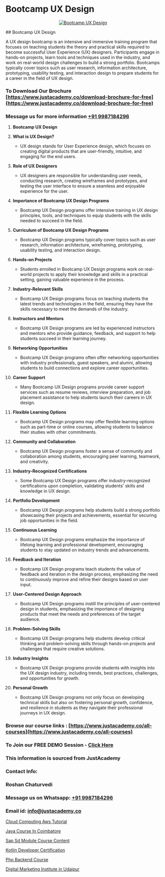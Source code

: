 # Bootcamp UX Design

<p align="center">
  <a href="https://justacademy.co/all-courses">
    <img src="https://i.ibb.co/P5KtSQ2/ui-ux.png" alt="Bootcamp UX Design">
  </a>
</p>
## Bootcamp UX Design

A UX design bootcamp is an intensive and immersive training program that focuses on teaching students the theory and practical skills required to become successful User Experience (UX) designers. Participants engage in hands-on projects, learn tools and techniques used in the industry, and work on real-world design challenges to build a strong portfolio. Bootcamps typically cover topics such as user research, information architecture, prototyping, usability testing, and interaction design to prepare students for a career in the field of UX design.
### To Download Our Brochure [https://www.justacademy.co/download-brochure-for-free](https://www.justacademy.co/download-brochure-for-free)
### Message us for more information [+91 9987184296](https://api.whatsapp.com/send?phone=919987184296)
1) **Bootcamp UX Design**

2) **What is UX Design?**
   - UX design stands for User Experience design, which focuses on creating digital products that are user-friendly, intuitive, and engaging for the end users.

3) **Role of UX Designers**
   - UX designers are responsible for understanding user needs, conducting research, creating wireframes and prototypes, and testing the user interface to ensure a seamless and enjoyable experience for the user.

4) **Importance of Bootcamp UX Design Programs**
   - Bootcamp UX Design programs offer intensive training in UX design principles, tools, and techniques to equip students with the skills needed to succeed in the field.

5) **Curriculum of Bootcamp UX Design Programs**
   - Bootcamp UX Design programs typically cover topics such as user research, information architecture, wireframing, prototyping, usability testing, and interaction design.

6) **Hands-on Projects**
   - Students enrolled in Bootcamp UX Design programs work on real-world projects to apply their knowledge and skills in a practical setting, gaining valuable experience in the process.

7) **Industry-Relevant Skills**
   - Bootcamp UX Design programs focus on teaching students the latest trends and technologies in the field, ensuring they have the skills necessary to meet the demands of the industry.

8) **Instructors and Mentors**
   - Bootcamp UX Design programs are led by experienced instructors and mentors who provide guidance, feedback, and support to help students succeed in their learning journey.

9) **Networking Opportunities**
   - Bootcamp UX Design programs often offer networking opportunities with industry professionals, guest speakers, and alumni, allowing students to build connections and explore career opportunities.

10) **Career Support**
    - Many Bootcamp UX Design programs provide career support services such as resume reviews, interview preparation, and job placement assistance to help students launch their careers in UX design.

11) **Flexible Learning Options**
    - Bootcamp UX Design programs may offer flexible learning options such as part-time or online courses, allowing students to balance their studies with other commitments.

12) **Community and Collaboration**
    - Bootcamp UX Design programs foster a sense of community and collaboration among students, encouraging peer learning, teamwork, and creativity.

13) **Industry-Recognized Certifications**
    - Some Bootcamp UX Design programs offer industry-recognized certifications upon completion, validating students' skills and knowledge in UX design.

14) **Portfolio Development**
    - Bootcamp UX Design programs help students build a strong portfolio showcasing their projects and achievements, essential for securing job opportunities in the field.

15) **Continuous Learning**
    - Bootcamp UX Design programs emphasize the importance of lifelong learning and professional development, encouraging students to stay updated on industry trends and advancements.

16) **Feedback and Iteration**
    - Bootcamp UX Design programs teach students the value of feedback and iteration in the design process, emphasizing the need to continuously improve and refine their designs based on user input.

17) **User-Centered Design Approach**
    - Bootcamp UX Design programs instill the principles of user-centered design in students, emphasizing the importance of designing products that meet the needs and preferences of the target audience.

18) **Problem-Solving Skills**
    - Bootcamp UX Design programs help students develop critical thinking and problem-solving skills through hands-on projects and challenges that require creative solutions.

19) **Industry Insights**
    - Bootcamp UX Design programs provide students with insights into the UX design industry, including trends, best practices, challenges, and opportunities for growth.

20) **Personal Growth**
    - Bootcamp UX Design programs not only focus on developing technical skills but also on fostering personal growth, confidence, and resilience in students as they navigate their professional journeys in UX design.

### Browse our course links : [https://www.justacademy.co/all-courses](https://www.justacademy.co/all-courses) 
### To Join our FREE DEMO Session - [Click Here](https://www.justacademy.co/register-for-course-demo)


### This information is sourced from JustAcademy
### Contact Info:
### Roshan Chaturvedi
### Message us on Whatsapp: [+91 9987184296](https://api.whatsapp.com/send?phone=919987184296)
### Email id: [info@justacademy.co](mailto:info@justacademy.co)
                
[Cloud Computing Aws Tutorial](https://www.linkedin.com/pulse/cloud-computing-aws-tutorial-justacademy-kolkata-q6xre?trackingId=tv4vtg7%2B9PMDrral0QQs0g%3D%3D&lipi=urn%3Ali%3Apage%3Ad_flagship3_company_admin%3BQDIjHgscSv%2BfE53RTIlzCA%3D%3D)

[Java Course In Coimbatore](https://www.linkedin.com/pulse/java-course-coimbatore-justacademy-jaipur-ccnle/)

[Sap Sd Module Course Content](https://medium.com/@mahi3106/sap-sd-module-course-content-8852082bfeb1)

[Kotlin Developer Certification](https://medium.com/@namusn/kotlin-developer-certification-d9cfd46ff7f6)

[Php Backend Course](https://justacademyin.github.io/justacademy/php-backend-course)

[Digital Marketing Institute in Udaipur](https://justacademyin.github.io/justacademy/digital-marketing-institute-in-udaipur)

